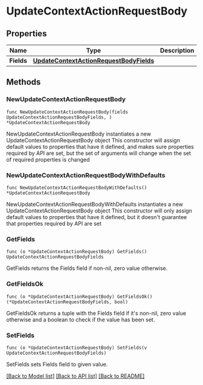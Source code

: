 # UpdateContextActionRequestBody

## Properties

Name | Type | Description | Notes
------------ | ------------- | ------------- | -------------
**Fields** | [**UpdateContextActionRequestBodyFields**](UpdateContextActionRequestBodyFields.md) |  | 

## Methods

### NewUpdateContextActionRequestBody

`func NewUpdateContextActionRequestBody(fields UpdateContextActionRequestBodyFields, ) *UpdateContextActionRequestBody`

NewUpdateContextActionRequestBody instantiates a new UpdateContextActionRequestBody object
This constructor will assign default values to properties that have it defined,
and makes sure properties required by API are set, but the set of arguments
will change when the set of required properties is changed

### NewUpdateContextActionRequestBodyWithDefaults

`func NewUpdateContextActionRequestBodyWithDefaults() *UpdateContextActionRequestBody`

NewUpdateContextActionRequestBodyWithDefaults instantiates a new UpdateContextActionRequestBody object
This constructor will only assign default values to properties that have it defined,
but it doesn't guarantee that properties required by API are set

### GetFields

`func (o *UpdateContextActionRequestBody) GetFields() UpdateContextActionRequestBodyFields`

GetFields returns the Fields field if non-nil, zero value otherwise.

### GetFieldsOk

`func (o *UpdateContextActionRequestBody) GetFieldsOk() (*UpdateContextActionRequestBodyFields, bool)`

GetFieldsOk returns a tuple with the Fields field if it's non-nil, zero value otherwise
and a boolean to check if the value has been set.

### SetFields

`func (o *UpdateContextActionRequestBody) SetFields(v UpdateContextActionRequestBodyFields)`

SetFields sets Fields field to given value.



[[Back to Model list]](../README.md#documentation-for-models) [[Back to API list]](../README.md#documentation-for-api-endpoints) [[Back to README]](../README.md)


